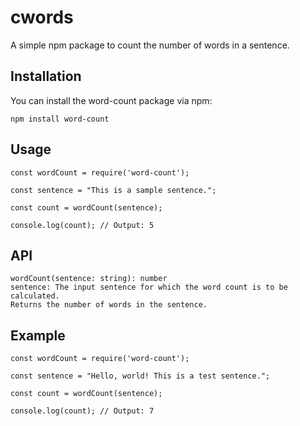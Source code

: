 
# cwords

A simple npm package to count the number of words in a sentence.



## Installation
You can install the word-count package via npm:
```
npm install word-count
```
## Usage
```
const wordCount = require('word-count');

const sentence = "This is a sample sentence.";

const count = wordCount(sentence);

console.log(count); // Output: 5
```

## API
```
wordCount(sentence: string): number
sentence: The input sentence for which the word count is to be calculated.
Returns the number of words in the sentence.
```
## Example
```
const wordCount = require('word-count');

const sentence = "Hello, world! This is a test sentence.";

const count = wordCount(sentence);

console.log(count); // Output: 7
```
